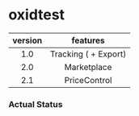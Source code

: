 oxidtest
========


version         | features                |
:-------------: | :---------------------: |
1.0             | Tracking ( + Export)    |
2.0             | Marketplace             |
2.1             | PriceControl            |


### Actual Status ###
